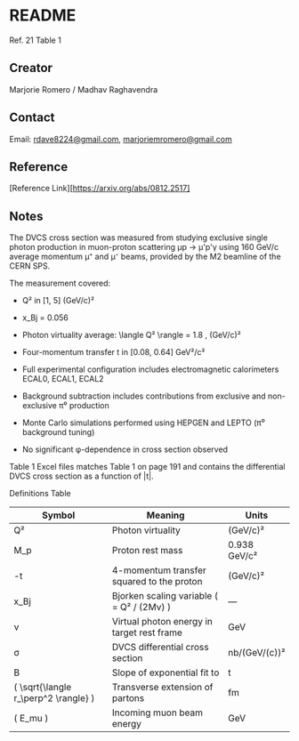# README

Ref. 21 Table 1

## Creator

Marjorie Romero / Madhav Raghavendra

## Contact

Email: [rdave8224@gmail.com](rdave8224@gmail.com), [marjoriemromero@gmail.com](marjoriemromero@gmail.com)

## Reference

\[Reference Link\]\[https://arxiv.org/abs/0812.2517]

## Notes
The DVCS cross section was measured from studying exclusive single photon production in muon-proton scattering μp → μ'p'γ using 160 GeV/c average momentum μ⁺ and μ⁻ beams, provided by the M2 beamline of the CERN SPS.

The measurement covered:
- Q² in [1, 5] (GeV/c)²
- x_Bj = 0.056 
- Photon virtuality average: \langle Q² \rangle = 1.8 \, (GeV/c)²
- Four-momentum transfer t in [0.08, 0.64]  GeV²/c²

- Full experimental configuration includes electromagnetic calorimeters ECAL0, ECAL1, ECAL2
- Background subtraction includes contributions from exclusive and non-exclusive π⁰ production
- Monte Carlo simulations performed using HEPGEN and LEPTO (π⁰ background tuning)
- No significant φ-dependence in cross section observed

Table 1 Excel files matches Table 1 on page 191 and contains the differential DVCS cross section as a function of |t|.

Definitions Table

| Symbol        | Meaning                                                                 | Units                   |
|---------------|-------------------------------------------------------------------------|--------------------------|
| Q²            | Photon virtuality                                                       | (GeV/c)²                |
| M_p           | Proton rest mass                                                        | 0.938 GeV/c²  |
| -t            | 4-momentum transfer squared to the proton                               | (GeV/c)²                |
| x_Bj          | Bjorken scaling variable \( = Q² / (2Mν) \)                             | —                        |
| ν             | Virtual photon energy in target rest frame                              | GeV                      |
| σ             | DVCS differential cross section                                         | nb/(GeV/\(c\))²          |
|  B            | Slope of exponential fit to |t| -dependence of cross section         | (GeV/\(c\))⁻²            |
| \( \sqrt{\langle r_\perp^2 \rangle} \) | Transverse extension of partons                | fm                       |
| \( E_mu \)   | Incoming muon beam energy                                                | GeV                      |

